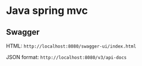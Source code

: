# Java spring mvc
## Swagger
HTML: <code>http://localhost:8080/swagger-ui/index.html</code>

JSON format: <code>http://localhost:8080/v3/api-docs</code>